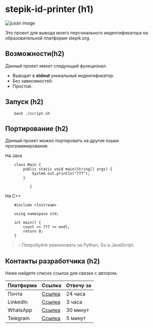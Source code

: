 
# stepik-id-printer (h1)

![jusan image](https://ucarecdn.com/02b8ff49-8f2b-4ce9-be84-7d4bdc6b9b67/)

Это проект для вывода моего персонального индентификатора на образовательной платформе stepik.org.  

## Возможности(h2)

Данный проект имеет следующий функционал.

- Выводит в **stdout** уникальный индентификатор.
- Без зависимостей.
- Простой.

## Запуск (h2)

		bash ./script.sh
		
## Портирование (h2)

Данный проект можно портировать на другие языки программирования.

На Java

		class Main {
		    public static void main(String[] args) {
		        System.out.println("777");
		    }
		
               }
               
На C++

		#include <lostream>
		
		using namespace std;
		
		int main() {
		    count << 777 << endl;
		    return 0;
		}
		
> :bulb: Попробуйте реализовать на Python, Go и JavaScript.

## Контакты разработчика (h2)

Ниже найдете список ссылок для связки с автором.

| **Платформа** | **Ссылка**                                                  | **Отвечу за** |
|---------------|-------------------------------------------------------------|---------------|
| Почта         | [Ссылка](https://www.tablesgenerator.com/markdown_tables)   | 24 часа       |
| LinkedIn      | [Ссылка]( https://www.tablesgenerator.com/markdown_tables ) | 3 часа        |
| WhatsApp      | [Ссылка]( https://www.tablesgenerator.com/markdown_tables ) | 30 минут      |
| Telegram      | [Ссылка]( https://www.tablesgenerator.com/markdown_tables ) | 5 минут       |

